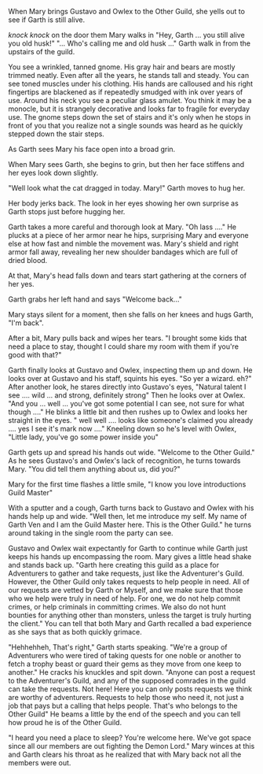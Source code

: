 
When Mary brings Gustavo and Owlex to the Other Guild, she yells out to see if Garth is still alive.

*knock knock* on the door them Mary walks in
"Hey, Garth ... you still alive you old husk!"
"... Who's calling me and old husk ..." Garth walk in from the upstairs of the guild. 

You see a wrinkled, tanned gnome. His gray hair and bears are mostly trimmed neatly. Even after all the years, he stands tall and steady. You can see toned muscles under his clothing. His hands are calloused and his right fingertips are blackened as if repeatedly smudged with ink over years of use. Around his neck you see a peculiar glass amulet. You think it may be a monocle, but it is strangely decorative and looks far to fragile for everyday use. The gnome steps down the set of stairs and it's only when he stops in front of you that you realize not a single sounds was heard as he quickly stepped down the stair steps.

As Garth sees Mary his face open into a broad grin. 

When Mary sees Garth, she begins to grin, but then her face stiffens and her eyes look down slightly.

"Well look what the cat dragged in today. Mary!" Garth moves to hug her.

Her body jerks back. The look in her eyes showing her own surprise as Garth stops just before hugging her.

Garth takes a more careful and thorough look at Mary. "Oh lass ...." He plucks at a piece of her armor near he hips, surprising Mary and everyone else at how fast and nimble the movement was. Mary's shield and right armor fall away, revealing her new shoulder bandages which are full of dried blood.

At that, Mary's head falls down and tears start gathering at the corners of her yes.


Garth grabs her left hand and says "Welcome back..."

Mary stays silent for a moment, then she falls on her knees and hugs Garth, "I'm back". 

After a bit, Mary pulls back and wipes her tears. "I brought some kids that need a place to stay, thought I could share my room with them if you're good with that?"

Garth finally looks at Gustavo and Owlex, inspecting them up and down. He looks over at Gustavo and his staff, squints his eyes. "So yer a wizard. eh?" After another look, he stares directly into Gustavo's eyes, "Natural talent I see .... wild ... and strong, definitely strong"   Then he looks over at Owlex. "And you ... well ... you've got some potential I can see, not sure for what though ...." He blinks a little bit and then rushes up to Owlex and looks her straight in the eyes. " well well .... looks like someone's claimed you already .... yes I see it's mark now ...." Kneeling down so he's level with Owlex, "Little lady, you've go some power inside you"

Garth gets up and spread his hands out wide. "Welcome to the Other Guild." As he sees Gustavo's and Owlex's lack of recognition, he turns towards Mary. "You did tell them anything about us, did you?" 

Mary for the first time flashes a little smile, "I know you love introductions Guild Master"

With a sputter and a cough, Garth turns back to Gustavo and Owlex with his hands help up and wide. "Well then, let me introduce my self. My name of Garth Ven and I am the Guild Master here. This is the Other Guild." he turns around taking in the single room the party can see.

Gustavo and Owlex wait expectantly for Garth to continue while Garth just keeps his hands up encompassing the room. Mary gives a little head shake and stands back up. "Garth here creating this guild as a place for Adventurers to gather and take requests, just like the Adventurer's Guild. However, the Other Guild only takes requests to help people in need. All of our requests are vetted by Garth or Myself, and we make sure that those who we help were truly in need of help. For one, we do not help commit crimes, or help criminals in committing crimes. We also do not hunt bounties for anything other than monsters, unless the target is truly hurting the client." You can tell that both Mary and Garth recalled a bad experience as she says that as both quickly grimace.

"Hehhehheh, That's right," Garth starts speaking. "We're a group of Adventurers who were tired of taking quests for one noble or another to fetch a trophy beast or guard their gems as they move from one keep to another." He cracks his knuckles and spit down. "Anyone can post a request to the Adventurer's Guild, and any of the supposed comrades in the guild can take the requests. Not here! Here you can only posts requests we think are worthy of adventurers. Requests to help those who need it, not just a job that pays but a calling that helps people. That's who belongs to the Other Guild" He beams a little by the end of the speech and you can tell how proud he is of the Other Guild.


"I heard you need a place to sleep? You're welcome here. We've got space since all our members are out fighting the Demon Lord." Mary winces at this and Garth clears his throat as he realized that with Mary back not all the members were out.

